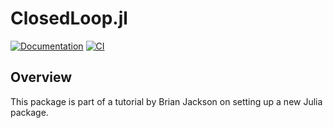 # ClosedLoop.jl 

[![Documentation](https://github.com/florian-die/ClosedLoop.jl/actions/workflows/Documentation.yml/badge.svg)](https://github.com/florian-die/ClosedLoop.jl/actions/workflows/Documentation.yml)
[![CI](https://github.com/florian-die/ClosedLoop.jl/actions/workflows/CI.yml/badge.svg)](https://github.com/florian-die/ClosedLoop.jl/actions/workflows/CI.yml)

## Overview
This package is part of a tutorial by Brian Jackson on setting up a new Julia package.